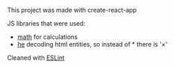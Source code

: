 This project was made with create-react-app 

JS libraries that were used:
- [math](http://mathjs.org/index.html) for calculations
- [he](https://github.com/mathiasbynens/he) decoding html entities, so instead of * there is <span>'&times;'</span>

Cleaned with [ESLint](http://eslint.org/)

